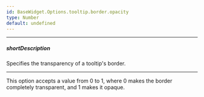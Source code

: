 ```yaml
---
id: BaseWidget.Options.tooltip.border.opacity
type: Number
default: undefined
---
```

---
##### shortDescription
Specifies the transparency of a tooltip's border.

---
This option accepts a value from 0 to 1, where 0 makes the border completely transparent, and 1 makes it opaque.